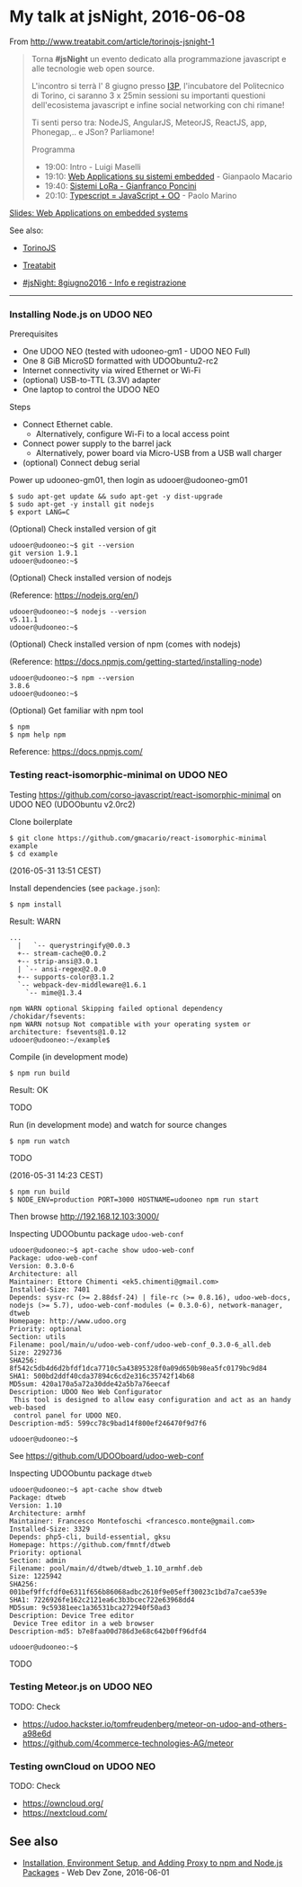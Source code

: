 # My talk at jsNight, 2016-06-08

From http://www.treatabit.com/article/torinojs-jsnight-1

> Torna **#jsNight** un evento dedicato alla programmazione javascript
> e alle tecnologie web open source.
>
> L'incontro si terrà l' 8 giugno presso [I3P](http://i3p.it/), l'incubatore
del Politecnico di Torino, ci saranno 3 x 25min sessioni su importanti
questioni dell'ecosistema javascript e infine social networking con chi rimane!
>
> Ti senti perso tra: NodeJS, AngularJS, MeteorJS, ReactJS, app, Phonegap,.. e JSon? Parliamone!
>
> Programma
>
> - 19:00: Intro - Luigi Maselli
> - 19:10: [Web Applications su sistemi embedded](https://github.com/TorinoJS/torinojs.github.io/issues/6) - Gianpaolo Macario
> - 19:40: [Sistemi LoRa - Gianfranco Poncini](https://github.com/TorinoJS/torinojs.github.io/issues/8)
> - 20:10: [Typescript = JavaScript + OO](https://github.com/TorinoJS/torinojs.github.io/issues/9) - Paolo Marino

[Slides: Web Applications on embedded systems](http://slides.com/gianpaolomacario/webapps-jsnight-2016-06-08)

See also:

* [TorinoJS](http://torino.js.org/)

* [Treatabit](http://www.treatabit.com/)

* [#jsNight: 8giugno2016 - Info e registrazione](https://www.eventbrite.it/e/biglietti-torinojs-jsnight-8giu2016-incontro-su-javascript-e-tecnologie-web-open-source-25083305843)

----------------------------------

### Installing Node.js on UDOO NEO

<!-- 2016-05-31 13:33 CEST -->

Prerequisites

* One UDOO NEO (tested with udooneo-gm1 - UDOO NEO Full)
* One 8 GiB MicroSD formatted with UDOObuntu2-rc2
* Internet connectivity via wired Ethernet or Wi-Fi
* (optional) USB-to-TTL (3.3V) adapter
* One laptop to control the UDOO NEO

Steps

* Connect Ethernet cable.
  - Alternatively, configure Wi-Fi to a local access point
* Connect power supply to the barrel jack
  - Alternatively, power board via Micro-USB from a USB wall charger
* (optional) Connect debug serial

Power up udooneo-gm01, then login as udooer@udooneo-gm01

```
$ sudo apt-get update && sudo apt-get -y dist-upgrade
$ sudo apt-get -y install git nodejs
$ export LANG=C
```

(Optional) Check installed version of git

```
udooer@udooneo:~$ git --version
git version 1.9.1
udooer@udooneo:~$
```

(Optional) Check installed version of nodejs

(Reference: <https://nodejs.org/en/>)

```
udooer@udooneo:~$ nodejs --version
v5.11.1
udooer@udooneo:~$
```

(Optional) Check installed version of npm (comes with nodejs)

(Reference: <https://docs.npmjs.com/getting-started/installing-node>)

```
udooer@udooneo:~$ npm --version
3.8.6
udooer@udooneo:~$
```

(Optional) Get familiar with npm tool

```
$ npm
$ npm help npm
```

Reference: <https://docs.npmjs.com/>


### Testing react-isomorphic-minimal on UDOO NEO

<!-- 2016-05-31 13:33 CEST -->

Testing https://github.com/corso-javascript/react-isomorphic-minimal on UDOO NEO (UDOObuntu v2.0rc2)

Clone boilerplate

```
$ git clone https://github.com/gmacario/react-isomorphic-minimal example
$ cd example
```

(2016-05-31 13:51 CEST)

Install dependencies (see `package.json`):

```
$ npm install
```

Result: WARN

```
...
  |   `-- querystringify@0.0.3
  +-- stream-cache@0.0.2
  +-- strip-ansi@3.0.1
  | `-- ansi-regex@2.0.0
  +-- supports-color@3.1.2
  `-- webpack-dev-middleware@1.6.1
    `-- mime@1.3.4

npm WARN optional Skipping failed optional dependency /chokidar/fsevents:
npm WARN notsup Not compatible with your operating system or architecture: fsevents@1.0.12
udooer@udooneo:~/example$
```

Compile (in development mode)

```
$ npm run build
```

Result: OK



TODO

Run (in development mode) and watch for source changes

```
$ npm run watch
```

TODO

(2016-05-31 14:23 CEST)


```
$ npm run build
$ NODE_ENV=production PORT=3000 HOSTNAME=udooneo npm run start
```

Then browse <http://192.168.12.103:3000/>



Inspecting UDOObuntu package `udoo-web-conf`

```
udooer@udooneo:~$ apt-cache show udoo-web-conf
Package: udoo-web-conf
Version: 0.3.0-6
Architecture: all
Maintainer: Ettore Chimenti <ek5.chimenti@gmail.com>
Installed-Size: 7401
Depends: sysv-rc (>= 2.88dsf-24) | file-rc (>= 0.8.16), udoo-web-docs, nodejs (>= 5.7), udoo-web-conf-modules (= 0.3.0-6), network-manager, dtweb
Homepage: http://www.udoo.org
Priority: optional
Section: utils
Filename: pool/main/u/udoo-web-conf/udoo-web-conf_0.3.0-6_all.deb
Size: 2292736
SHA256: 8f542c5db4d6d2bfdf1dca7710c5a43895328f0a09d650b98ea5fc0179bc9d84
SHA1: 500bd2ddf40cda37894c6cd2e316c35742f14b68
MD5sum: 420a170a5a72a30dde42a5b7a76eecaf
Description: UDOO Neo Web Configurator
 This tool is designed to allow easy configuration and act as an handy web-based
 control panel for UDOO NEO.
Description-md5: 599cc78c9bad14f800ef246470f9d7f6

udooer@udooneo:~$
```

See https://github.com/UDOOboard/udoo-web-conf

Inspecting UDOObuntu package `dtweb`

```
udooer@udooneo:~$ apt-cache show dtweb
Package: dtweb
Version: 1.10
Architecture: armhf
Maintainer: Francesco Montefoschi <francesco.monte@gmail.com>
Installed-Size: 3329
Depends: php5-cli, build-essential, gksu
Homepage: https://github.com/fmntf/dtweb
Priority: optional
Section: admin
Filename: pool/main/d/dtweb/dtweb_1.10_armhf.deb
Size: 1225942
SHA256: 001bef9ffcfdf0e6311f656b86068adbc2610f9e05eff30023c1bd7a7cae539e
SHA1: 7226926fe162c2121ea6c3b3bcec722e63968dd4
MD5sum: 9c59381eec1a36531bca272940f50ad3
Description: Device Tree editor
 Device Tree editor in a web browser
Description-md5: b7e8faa00d786d3e68c642b0ff96dfd4

udooer@udooneo:~$
```

TODO

### Testing Meteor.js on UDOO NEO

TODO: Check

* https://udoo.hackster.io/tomfreudenberg/meteor-on-udoo-and-others-a98e6d
* https://github.com/4commerce-technologies-AG/meteor


### Testing ownCloud on UDOO NEO

TODO: Check

* https://owncloud.org/
* https://nextcloud.com/


## See also

* [Installation, Environment Setup, and Adding Proxy to npm and Node.js Packages](https://dzone.com/articles/installation-environment-setup-and-adding-proxy-to) - Web Dev Zone, 2016-06-01

<!-- EOF -->

